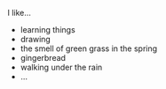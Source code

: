 I like…
- learning things
- drawing
- the smell of green grass in the spring
- gingerbread
- walking under the rain
- …

